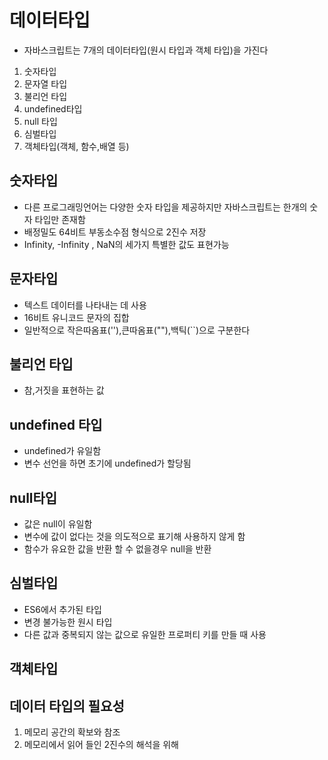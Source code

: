 # 데이터타입
- 자바스크립트는 7개의 데이터타입(원시 타입과 객체 타입)을 가진다
1. 숫자타입
2. 문자열 타입
3. 불리언 타입
4. undefined타입
5. null 타입
6. 심벌타입
7. 객체타입(객체, 함수,배열 등)

## 숫자타입
- 다른 프로그래밍언어는 다양한 숫자 타입을 제공하지만 자바스크립트는 한개의 숫자 타입만 존재함
- 배정밀도 64비트 부동소수점 형식으로 2진수 저장 
- Infinity, -Infinity , NaN의 세가지 특별한 값도 표현가능

## 문자타입 
- 텍스트 데이터를 나타내는 데 사용
- 16비트 유니코드 문자의 집합
- 일반적으로 작은따옴표(''),큰따옴표(""),백틱(``)으로 구분한다

## 불리언 타입
- 참,거짓을 표현하는 값

## undefined 타입
- undefined가 유일함
- 변수 선언을 하면 초기에 undefined가 할당됨

## null타입
- 값은 null이 유일함 
- 변수에 값이 없다는 것을 의도적으로 표기해 사용하지 않게 함
- 함수가 유요한 값을 반환 할 수 없을경우 null을 반환

## 심벌타입
- ES6에서 추가된 타입
- 변경 불가능한 원시 타입
- 다른 값과 중복되지 않는 값으로 유일한 프로퍼티 키를 만들 때 사용

## 객체타입

## 데이터 타입의 필요성
1. 메모리 공간의 확보와 참조
2. 메모리에서 읽어 들인 2진수의 해석을 위해